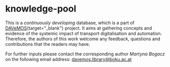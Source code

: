 # knowledge-pool

This is a *continuously developing* database, which is a part of [DAVeMOS](https://www.davemos.online/){target="_blank"} project. It aims at gathering concepts and evidence of the systemic impact of transport digitalisation and automation. Therefore, the authors of this work welcome any feedback, questions and contributions that the readers may have. <br/>

For further inputs please contact the corresponding author *Martyna Bogacz* on the following email address: davemos.library@boku.ac.at <br/>


